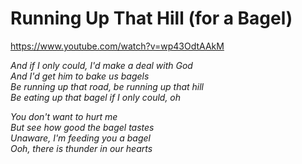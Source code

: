 Running Up That Hill (for a Bagel)
==================================

https://www.youtube.com/watch?v=wp43OdtAAkM

*And if I only could, I'd make a deal with God*  
*And I'd get him to bake us bagels*  
*Be running up that road, be running up that hill*  
*Be eating up that bagel if I only could, oh*  

*You don't want to hurt me*  
*But see how good the bagel tastes*  
*Unaware, I'm feeding you a bagel*  
*Ooh, there is thunder in our hearts*  
